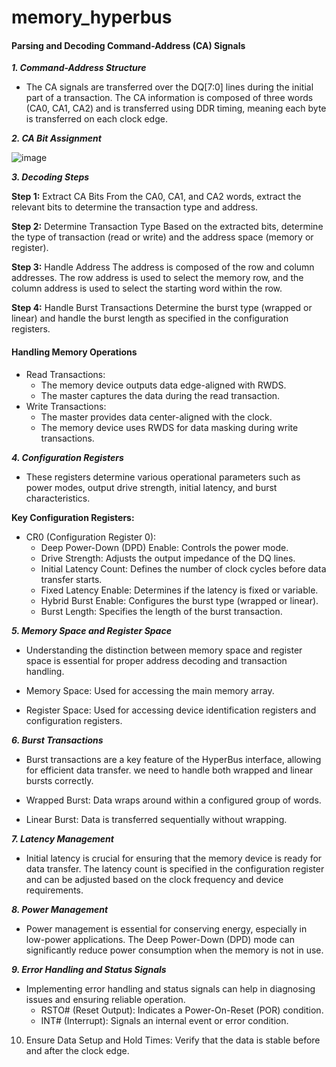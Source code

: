 # memory_hyperbus
#### Parsing and Decoding Command-Address (CA) Signals
***1. Command-Address Structure***
- The CA signals are transferred over the DQ[7:0] lines during the initial part of a transaction. The CA information is composed of three words (CA0, CA1, CA2) and is transferred using DDR timing, meaning each byte is transferred on each clock edge.

***2. CA Bit Assignment***

 ![image](https://github.com/user-attachments/assets/18f47f83-6f8d-49e2-bcd3-e6a2fa5c836d)


***3. Decoding Steps***

**Step 1:** Extract CA Bits
From the CA0, CA1, and CA2 words, extract the relevant bits to determine the transaction type and address.

**Step 2:** Determine Transaction Type
Based on the extracted bits, determine the type of transaction (read or write) and the address space (memory or register).

**Step 3:** Handle Address
The address is composed of the row and column addresses. The row address is used to select the memory row, and the column address is used to select the starting word within the row.

**Step 4:** Handle Burst Transactions
Determine the burst type (wrapped or linear) and handle the burst length as specified in the configuration registers.

#### Handling Memory Operations

- Read Transactions:
  - The memory device outputs data edge-aligned with RWDS.
  - The master captures the data during the read transaction.
- Write Transactions:
  - The master provides data center-aligned with the clock.
  - The memory device uses RWDS for data masking during write transactions.


***4. Configuration Registers***

- These registers determine various operational parameters such as power modes, output drive strength, initial latency, and burst characteristics.

**Key Configuration Registers:**

- CR0 (Configuration Register 0):
  - Deep Power-Down (DPD) Enable: Controls the power mode.
  - Drive Strength: Adjusts the output impedance of the DQ lines.
  - Initial Latency Count: Defines the number of clock cycles before data transfer starts.
  - Fixed Latency Enable: Determines if the latency is fixed or variable.
  - Hybrid Burst Enable: Configures the burst type (wrapped or linear).
  - Burst Length: Specifies the length of the burst transaction.

***5. Memory Space and Register Space***

- Understanding the distinction between memory space and register space is essential for proper address decoding and transaction handling.

- Memory Space: Used for accessing the main memory array.
- Register Space: Used for accessing device identification registers and configuration registers.

***6. Burst Transactions***

- Burst transactions are a key feature of the HyperBus interface, allowing for efficient data transfer. we need to handle both wrapped and linear bursts correctly.

 - Wrapped Burst: Data wraps around within a configured group of words.
 - Linear Burst: Data is transferred sequentially without wrapping.

***7. Latency Management***

- Initial latency is crucial for ensuring that the memory device is ready for data transfer. The latency count is specified in the configuration register and can be adjusted based on the clock frequency and device requirements.

***8. Power Management***

- Power management is essential for conserving energy, especially in low-power applications. The Deep Power-Down (DPD) mode can significantly reduce power consumption when the memory is not in use.

***9. Error Handling and Status Signals***
- Implementing error handling and status signals can help in diagnosing issues and ensuring reliable operation.
  - RSTO# (Reset Output): Indicates a Power-On-Reset (POR) condition.
  - INT# (Interrupt): Signals an internal event or error condition.

10. Ensure Data Setup and Hold Times: Verify that the data is stable before and after the clock edge.



